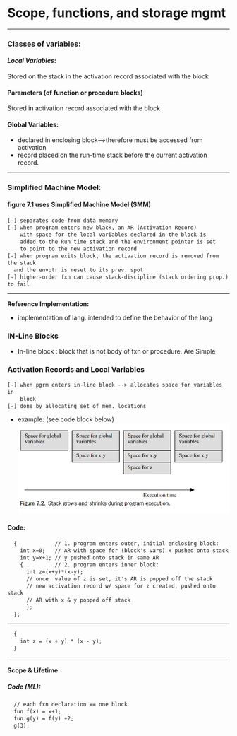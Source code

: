 
# Scope, functions, and storage mgmt
---
### Classes of variables:
#### *Local Variables*:
Stored on the stack in the activation record associated with the block

#### Parameters (of function or procedure blocks)

Stored in activation record associated with the block

#### Global Variables:

* declared in enclosing block-->therefore must be accessed from activation
* record placed on the run-time stack before the current activation record.
---
### Simplified Machine Model:

#### figure 7.1 uses Simplified Machine Model (SMM)
	[-] separates code from data memory
	[-] when program enters new black, an AR (Activation Record)
        with space for the local variables declared in the block is
        added to the Run time stack and the environment pointer is set
        to point to the new activation record
	[-] when program exits block, the activation record is removed from the stack
      and the envptr is reset to its prev. spot
	[-] higher-order fxn can cause stack-discipline (stack ordering prop.) to fail

---
__Reference Implementation:__

* implementation of lang. intended to define
the behavior of the lang

### IN-Line Blocks

* In-line block  : block that is not body of fxn or procedure. Are Simple

### Activation Records and Local Variables

    [-] when pgrm enters in-line block --> allocates space for variables in
        block
    [-] done by allocating set of mem. locations

* example: (see code block below)
![stack growing info](/stackgrowinginfo.png)

#### Code:
      {            // 1. program enters outer, initial enclosing block:
        int x=0;   // AR with space for (block's vars) x pushed onto stack
        int y=x+1; // y pushed onto stack in same AR
        {          // 2. program enters inner block:
          int z=(x+y)*(x-y);
          // once  value of z is set, it's AR is popped off the stack
          // new activation record w/ space for z created, pushed onto stack
          // AR with x & y popped off stack
          };
      };
---
      {
        int z = (x + y) * (x - y);
      }

---

#### Scope & Lifetime:

##### Code (ML):

      // each fxn declaration == one block
      fun f(x) = x+1;
      fun g(y) = f(y) +2;
      g(3);
